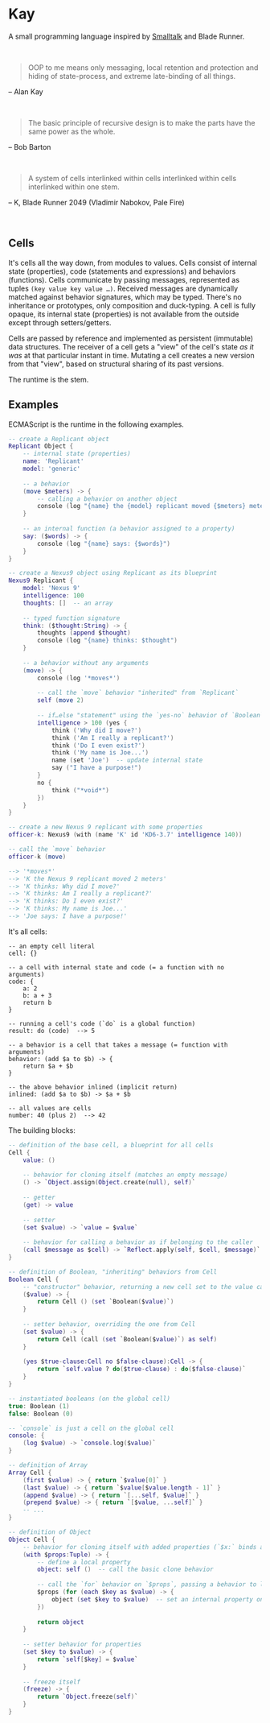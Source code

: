 # Kay

A small programming language inspired by [Smalltalk](http://worrydream.com/refs/Ingalls%20-%20Design%20Principles%20Behind%20Smalltalk.pdf) and Blade Runner.

<br/>

> OOP to me means only messaging, local retention and protection and hiding of state-process, and extreme late-binding of all things.

– Alan Kay

<br/>

> The basic principle of recursive design is to make the parts have the same power as the whole.

– Bob Barton

<br/>

> A system of cells interlinked within cells interlinked within cells interlinked within one stem.

– K, Blade Runner 2049 (Vladimir Nabokov, Pale Fire)

<br/>

## Cells

It's cells all the way down, from modules to values. Cells consist of internal state (properties), code (statements and expressions) and behaviors (functions). Cells communicate by passing messages, represented as tuples `(key value key value …)`. Received messages are dynamically matched against behavior signatures, which may be typed. There's no inheritance or prototypes, only composition and duck-typing. A cell is fully opaque, its internal state (properties) is not available from the outside except through setters/getters.

Cells are passed by reference and implemented as persistent (immutable) data structures. The receiver of a cell gets a "view" of the cell's state _as it was_ at that particular instant in time. Mutating a cell creates a new version from that "view", based on structural sharing of its past versions.

The runtime is the stem.

## Examples

ECMAScript is the runtime in the following examples.

```lua
-- create a Replicant object
Replicant Object {
    -- internal state (properties)
    name: 'Replicant'
    model: 'generic'
    
    -- a behavior
    (move $meters) -> {
        -- calling a behavior on another object
        console (log "{name} the {model} replicant moved {$meters} meters")
    }
    
    -- an internal function (a behavior assigned to a property)
    say: ($words) -> {
        console (log "{name} says: {$words}")
    }
}

-- create a Nexus9 object using Replicant as its blueprint
Nexus9 Replicant {
    model: 'Nexus 9'
    intelligence: 100
    thoughts: []  -- an array
    
    -- typed function signature
    think: ($thought:String) -> {
        thoughts (append $thought)
        console (log "{name} thinks: $thought")
    }
    
    -- a behavior without any arguments
    (move) -> {
        console (log '*moves*')
        
        -- call the `move` behavior "inherited" from `Replicant`
        self (move 2)
        
        -- if…else "statement" using the `yes-no` behavior of `Boolean`
        intelligence > 100 (yes {
            think ('Why did I move?')
            think ('Am I really a replicant?')
            think ('Do I even exist?')
            think ('My name is Joe...')
            name (set 'Joe')  -- update internal state
            say ("I have a purpose!")
        }
        no {
            think ("*void*")
        })
    }
}

-- create a new Nexus 9 replicant with some properties
officer-k: Nexus9 (with (name 'K' id 'KD6-3.7' intelligence 140))

-- call the `move` behavior
officer-k (move)

--> '*moves*'
--> 'K the Nexus 9 replicant moved 2 meters'
--> 'K thinks: Why did I move?'
--> 'K thinks: Am I really a replicant?'
--> 'K thinks: Do I even exist?'
--> 'K thinks: My name is Joe...'
--> 'Joe says: I have a purpose!'
```

It's all cells:

```
-- an empty cell literal
cell: {}

-- a cell with internal state and code (= a function with no arguments)
code: {
    a: 2
    b: a + 3
    return b
}

-- running a cell's code (`do` is a global function)
result: do (code)  --> 5

-- a behavior is a cell that takes a message (= function with arguments)
behavior: (add $a to $b) -> {
    return $a + $b
}

-- the above behavior inlined (implicit return)
inlined: (add $a to $b) -> $a + $b

-- all values are cells
number: 40 (plus 2)  --> 42
```

The building blocks:

```lua
-- definition of the base cell, a blueprint for all cells
Cell {
    value: ()
    
    -- behavior for cloning itself (matches an empty message)
    () -> `Object.assign(Object.create(null), self)`
    
    -- getter
    (get) -> value
    
    -- setter
    (set $value) -> `value = $value`
    
    -- behavior for calling a behavior as if belonging to the caller
    (call $message as $cell) -> `Reflect.apply(self, $cell, $message)`
}

-- definition of Boolean, "inheriting" behaviors from Cell
Boolean Cell {
    -- "constructor" behavior, returning a new cell set to the value cast to boolean
    ($value) -> {
        return Cell () (set `Boolean($value)`)
    }
    
    -- setter behavior, overriding the one from Cell
    (set $value) -> {
        return Cell (call (set `Boolean($value)`) as self)
    }
    
    (yes $true-clause:Cell no $false-clause):Cell -> {
        return `self.value ? do($true-clause) : do($false-clause)`
    }
}

-- instantiated booleans (on the global cell)
true: Boolean (1)
false: Boolean (0)

-- `console` is just a cell on the global cell
console: {
    (log $value) -> `console.log($value)`
}

-- definition of Array
Array Cell {
    (first $value) -> { return `$value[0]` }
    (last $value) -> { return `$value[$value.length - 1]` }
    (append $value) -> { return `[...self, $value]` }
    (prepend $value) -> { return `[$value, ...self]` }
    -- ...
}

-- definition of Object
Object Cell {
    -- behavior for cloning itself with added properties (`$x:` binds a value as a local name)
    (with $props:Tuple) -> {
        -- define a local property
        object: self ()  -- call the basic clone behavior
        
        -- call the `for` behavior on `$props`, passing a behavior to loop over its items
        $props (for (each $key as $value) -> {
            object (set $key to $value)  -- set an internal property on the object
        })
        
        return object
    }
    
    -- setter behavior for properties
    (set $key to $value) -> {
        return `self[$key] = $value`
    }
    
    -- freeze itself
    (freeze) -> {
        return `Object.freeze(self)`
    }
}
```
